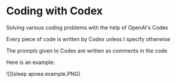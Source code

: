 # Coding with Codex
Solving various coding problems with the help of OpenAI's Codex

Every piece of code is written by Codex unless I specify otherwise

The prompts given to Codex are written as comments in the code

Here is an example:

![](sleep apnea example.PNG)
